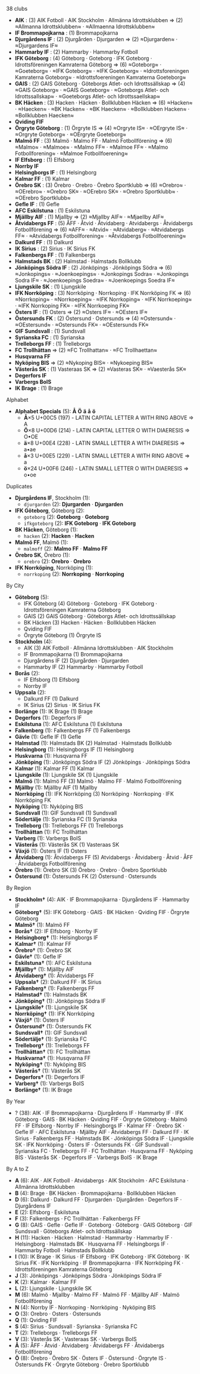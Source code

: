 38 clubs

- **AIK** : (3) AIK Fotboll · AIK Stockholm · Allmänna Idrottsklubben ⇒ (2) ≈Allmanna Idrottsklubben≈ · ≈Allmaenna Idrottsklubben≈
- **IF Brommapojkarna** : (1) Brommapojkarna
- **Djurgårdens IF** : (2) Djurgården · Djurgarden ⇒ (2) ≈Djurgarden≈ · ≈Djurgardens IF≈
- **Hammarby IF** : (2) Hammarby · Hammarby Fotboll
- **IFK Göteborg** : (4) Göteborg · Goteborg · IFK Goteborg · Idrottsföreningen Kamraterna Göteborg ⇒ (6) ≈Goteborg≈ · ≈Goeteborg≈ · ≈IFK Goteborg≈ · ≈IFK Goeteborg≈ · ≈Idrottsforeningen Kamraterna Goteborg≈ · ≈Idrottsfoereningen Kamraterna Goeteborg≈
- **GAIS** : (2) GAIS Göteborg · Göteborgs Atlet- och Idrottssällskap ⇒ (4) ≈GAIS Goteborg≈ · ≈GAIS Goeteborg≈ · ≈Goteborgs Atlet- och Idrottssallskap≈ · ≈Goeteborgs Atlet- och Idrottssaellskap≈
- **BK Häcken** : (3) Hacken · Häcken · Bollklubben Häcken ⇒ (6) ≈Hacken≈ · ≈Haecken≈ · ≈BK Hacken≈ · ≈BK Haecken≈ · ≈Bollklubben Hacken≈ · ≈Bollklubben Haecken≈
- **Qviding FIF**
- **Örgryte Göteborg** : (1) Örgryte IS ⇒ (4) ≈Orgryte IS≈ · ≈OErgryte IS≈ · ≈Orgryte Goteborg≈ · ≈OErgryte Goeteborg≈
- **Malmö FF** : (3) Malmö · Malmo FF · Malmö Fotbollförening ⇒ (6) ≈Malmo≈ · ≈Malmoe≈ · ≈Malmo FF≈ · ≈Malmoe FF≈ · ≈Malmo Fotbollforening≈ · ≈Malmoe Fotbollfoerening≈
- **IF Elfsborg** : (1) Elfsborg
- **Norrby IF**
- **Helsingborgs IF** : (1) Helsingborg
- **Kalmar FF** : (1) Kalmar
- **Örebro SK** : (3) Örebro · Orebro · Örebro Sportklubb ⇒ (6) ≈Orebro≈ · ≈OErebro≈ · ≈Orebro SK≈ · ≈OErebro SK≈ · ≈Orebro Sportklubb≈ · ≈OErebro Sportklubb≈
- **Gefle IF** : (1) Gefle
- **AFC Eskilstuna** : (1) Eskilstuna
- **Mjällby AIF** : (1) Mjallby ⇒ (2) ≈Mjallby AIF≈ · ≈Mjaellby AIF≈
- **Åtvidabergs FF** : (5) ÅFF · Åtvid · Åtvidaberg · Atvidabergs · Åtvidabergs Fotbollförening ⇒ (6) ≈AFF≈ · ≈Atvid≈ · ≈Atvidaberg≈ · ≈Atvidabergs FF≈ · ≈Atvidabergs Fotbollforening≈ · ≈Åtvidabergs Fotbollfoerening≈
- **Dalkurd FF** : (1) Dalkurd
- **IK Sirius** : (2) Sirius · IK Sirius FK
- **Falkenbergs FF** : (1) Falkenbergs
- **Halmstads BK** : (2) Halmstad · Halmstads Bollklubb
- **Jönköpings Södra IF** : (2) Jönköpings · Jönköpings Södra ⇒ (6) ≈Jonkopings≈ · ≈Joenkoepings≈ · ≈Jonkopings Sodra≈ · ≈Jonkopings Sodra IF≈ · ≈Joenkoepings Soedra≈ · ≈Joenkoepings Soedra IF≈
- **Ljungskile SK** : (1) Ljungskile
- **IFK Norrköping** : (3) Norrköping · Norrkoping · IFK Norrköping FK ⇒ (6) ≈Norrkoping≈ · ≈Norrkoeping≈ · ≈IFK Norrkoping≈ · ≈IFK Norrkoeping≈ · ≈IFK Norrkoping FK≈ · ≈IFK Norrkoeping FK≈
- **Östers IF** : (1) Osters ⇒ (2) ≈Osters IF≈ · ≈OEsters IF≈
- **Östersunds FK** : (2) Östersund · Ostersunds ⇒ (4) ≈Ostersund≈ · ≈OEstersund≈ · ≈Ostersunds FK≈ · ≈OEstersunds FK≈
- **GIF Sundsvall** : (1) Sundsvall
- **Syrianska FC** : (1) Syrianska
- **Trelleborgs FF** : (1) Trelleborgs
- **FC Trollhättan** ⇒ (2) ≈FC Trollhattan≈ · ≈FC Trollhaettan≈
- **Husqvarna FF**
- **Nyköping BIS** ⇒ (2) ≈Nykoping BIS≈ · ≈Nykoeping BIS≈
- **Västerås SK** : (1) Vasteraas SK ⇒ (2) ≈Vasteras SK≈ · ≈Vaesterås SK≈
- **Degerfors IF**
- **Varbergs BoIS**
- **IK Brage** : (1) Brage




Alphabet

- **Alphabet Specials** (5):  **Å**  **Ö**  **ä**  **å**  **ö** 
  - **Å**×5 U+00C5 (197) - LATIN CAPITAL LETTER A WITH RING ABOVE ⇒ A
  - **Ö**×8 U+00D6 (214) - LATIN CAPITAL LETTER O WITH DIAERESIS ⇒ O•OE
  - **ä**×8 U+00E4 (228) - LATIN SMALL LETTER A WITH DIAERESIS ⇒ a•ae
  - **å**×3 U+00E5 (229) - LATIN SMALL LETTER A WITH RING ABOVE ⇒ a
  - **ö**×24 U+00F6 (246) - LATIN SMALL LETTER O WITH DIAERESIS ⇒ o•oe




Duplicates

- **Djurgårdens IF**, Stockholm (1):
  - `djurgarden` (2): **Djurgarden** · **Djurgarden**
- **IFK Göteborg**, Göteborg (2):
  - `goteborg` (2): **Goteborg** · **Goteborg**
  - `ifkgoteborg` (2): **IFK Goteborg** · **IFK Goteborg**
- **BK Häcken**, Göteborg (1):
  - `hacken` (2): **Hacken** · **Hacken**
- **Malmö FF**, Malmö (1):
  - `malmoff` (2): **Malmo FF** · **Malmo FF**
- **Örebro SK**, Örebro (1):
  - `orebro` (2): **Orebro** · **Orebro**
- **IFK Norrköping**, Norrköping (1):
  - `norrkoping` (2): **Norrkoping** · **Norrkoping**




By City

- **Göteborg** (5): 
  - IFK Göteborg  (4) Göteborg · Goteborg · IFK Goteborg · Idrottsföreningen Kamraterna Göteborg
  - GAIS  (2) GAIS Göteborg · Göteborgs Atlet- och Idrottssällskap
  - BK Häcken  (3) Hacken · Häcken · Bollklubben Häcken
  - Qviding FIF 
  - Örgryte Göteborg  (1) Örgryte IS
- **Stockholm** (4): 
  - AIK  (3) AIK Fotboll · Allmänna Idrottsklubben · AIK Stockholm
  - IF Brommapojkarna  (1) Brommapojkarna
  - Djurgårdens IF  (2) Djurgården · Djurgarden
  - Hammarby IF  (2) Hammarby · Hammarby Fotboll
- **Borås** (2): 
  - IF Elfsborg  (1) Elfsborg
  - Norrby IF 
- **Uppsala** (2): 
  - Dalkurd FF  (1) Dalkurd
  - IK Sirius  (2) Sirius · IK Sirius FK
- **Borlänge** (1): IK Brage  (1) Brage
- **Degerfors** (1): Degerfors IF 
- **Eskilstuna** (1): AFC Eskilstuna  (1) Eskilstuna
- **Falkenberg** (1): Falkenbergs FF  (1) Falkenbergs
- **Gävle** (1): Gefle IF  (1) Gefle
- **Halmstad** (1): Halmstads BK  (2) Halmstad · Halmstads Bollklubb
- **Helsingborg** (1): Helsingborgs IF  (1) Helsingborg
- **Huskvarna** (1): Husqvarna FF 
- **Jönköping** (1): Jönköpings Södra IF  (2) Jönköpings · Jönköpings Södra
- **Kalmar** (1): Kalmar FF  (1) Kalmar
- **Ljungskile** (1): Ljungskile SK  (1) Ljungskile
- **Malmö** (1): Malmö FF  (3) Malmö · Malmo FF · Malmö Fotbollförening
- **Mjällby** (1): Mjällby AIF  (1) Mjallby
- **Norrköping** (1): IFK Norrköping  (3) Norrköping · Norrkoping · IFK Norrköping FK
- **Nyköping** (1): Nyköping BIS 
- **Sundsvall** (1): GIF Sundsvall  (1) Sundsvall
- **Södertälje** (1): Syrianska FC  (1) Syrianska
- **Trelleborg** (1): Trelleborgs FF  (1) Trelleborgs
- **Trollhättan** (1): FC Trollhättan 
- **Varberg** (1): Varbergs BoIS 
- **Västerås** (1): Västerås SK  (1) Vasteraas SK
- **Växjö** (1): Östers IF  (1) Osters
- **Åtvidaberg** (1): Åtvidabergs FF  (5) Atvidabergs · Åtvidaberg · Åtvid · ÅFF · Åtvidabergs Fotbollförening
- **Örebro** (1): Örebro SK  (3) Örebro · Orebro · Örebro Sportklubb
- **Östersund** (1): Östersunds FK  (2) Östersund · Ostersunds




By Region

- **Stockholm†** (4):   AIK · IF Brommapojkarna · Djurgårdens IF · Hammarby IF
- **Göteborg†** (5):   IFK Göteborg · GAIS · BK Häcken · Qviding FIF · Örgryte Göteborg
- **Malmö†** (1):   Malmö FF
- **Borås†** (2):   IF Elfsborg · Norrby IF
- **Helsingborg†** (1):   Helsingborgs IF
- **Kalmar†** (1):   Kalmar FF
- **Örebro†** (1):   Örebro SK
- **Gävle†** (1):   Gefle IF
- **Eskilstuna†** (1):   AFC Eskilstuna
- **Mjällby†** (1):   Mjällby AIF
- **Åtvidaberg†** (1):   Åtvidabergs FF
- **Uppsala†** (2):   Dalkurd FF · IK Sirius
- **Falkenberg†** (1):   Falkenbergs FF
- **Halmstad†** (1):   Halmstads BK
- **Jönköping†** (1):   Jönköpings Södra IF
- **Ljungskile†** (1):   Ljungskile SK
- **Norrköping†** (1):   IFK Norrköping
- **Växjö†** (1):   Östers IF
- **Östersund†** (1):   Östersunds FK
- **Sundsvall†** (1):   GIF Sundsvall
- **Södertälje†** (1):   Syrianska FC
- **Trelleborg†** (1):   Trelleborgs FF
- **Trollhättan†** (1):   FC Trollhättan
- **Huskvarna†** (1):   Husqvarna FF
- **Nyköping†** (1):   Nyköping BIS
- **Västerås†** (1):   Västerås SK
- **Degerfors†** (1):   Degerfors IF
- **Varberg†** (1):   Varbergs BoIS
- **Borlänge†** (1):   IK Brage




By Year

- ? (38):   AIK · IF Brommapojkarna · Djurgårdens IF · Hammarby IF · IFK Göteborg · GAIS · BK Häcken · Qviding FIF · Örgryte Göteborg · Malmö FF · IF Elfsborg · Norrby IF · Helsingborgs IF · Kalmar FF · Örebro SK · Gefle IF · AFC Eskilstuna · Mjällby AIF · Åtvidabergs FF · Dalkurd FF · IK Sirius · Falkenbergs FF · Halmstads BK · Jönköpings Södra IF · Ljungskile SK · IFK Norrköping · Östers IF · Östersunds FK · GIF Sundsvall · Syrianska FC · Trelleborgs FF · FC Trollhättan · Husqvarna FF · Nyköping BIS · Västerås SK · Degerfors IF · Varbergs BoIS · IK Brage






By A to Z

- **A** (6): AIK · AIK Fotboll · Atvidabergs · AIK Stockholm · AFC Eskilstuna · Allmänna Idrottsklubben
- **B** (4): Brage · BK Häcken · Brommapojkarna · Bollklubben Häcken
- **D** (6): Dalkurd · Dalkurd FF · Djurgarden · Djurgården · Degerfors IF · Djurgårdens IF
- **E** (2): Elfsborg · Eskilstuna
- **F** (3): Falkenbergs · FC Trollhättan · Falkenbergs FF
- **G** (8): GAIS · Gefle · Gefle IF · Goteborg · Göteborg · GAIS Göteborg · GIF Sundsvall · Göteborgs Atlet- och Idrottssällskap
- **H** (11): Hacken · Häcken · Halmstad · Hammarby · Hammarby IF · Helsingborg · Halmstads BK · Husqvarna FF · Helsingborgs IF · Hammarby Fotboll · Halmstads Bollklubb
- **I** (10): IK Brage · IK Sirius · IF Elfsborg · IFK Goteborg · IFK Göteborg · IK Sirius FK · IFK Norrköping · IF Brommapojkarna · IFK Norrköping FK · Idrottsföreningen Kamraterna Göteborg
- **J** (3): Jönköpings · Jönköpings Södra · Jönköpings Södra IF
- **K** (2): Kalmar · Kalmar FF
- **L** (2): Ljungskile · Ljungskile SK
- **M** (6): Malmö · Mjallby · Malmo FF · Malmö FF · Mjällby AIF · Malmö Fotbollförening
- **N** (4): Norrby IF · Norrkoping · Norrköping · Nyköping BIS
- **O** (3): Orebro · Osters · Ostersunds
- **Q** (1): Qviding FIF
- **S** (4): Sirius · Sundsvall · Syrianska · Syrianska FC
- **T** (2): Trelleborgs · Trelleborgs FF
- **V** (3): Västerås SK · Vasteraas SK · Varbergs BoIS
- **Å** (5): ÅFF · Åtvid · Åtvidaberg · Åtvidabergs FF · Åtvidabergs Fotbollförening
- **Ö** (8): Örebro · Örebro SK · Östers IF · Östersund · Örgryte IS · Östersunds FK · Örgryte Göteborg · Örebro Sportklubb




